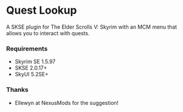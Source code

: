 # Quest Lookup
A SKSE plugin for The Elder Scrolls V: Skyrim with an MCM menu that allows you to interact with quests.

### Requirements
- Skyrim SE 1.5.97
- SKSE 2.0.17+
- SkyUI 5.2SE+

### Thanks
- Ellewyn at NexusMods for the suggestion!
